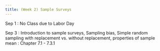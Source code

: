 ```yaml
---
title: (Week 2) Sample Surveys
---
```


Sep 1
: No Class due to Labor Day

Sep 3
: Introduction to sample surveys, Sampling bias, Simple random sampling with replacement vs. without replacement, properties of sample mean 
  : Chapter 7.1 - 7.3.1
